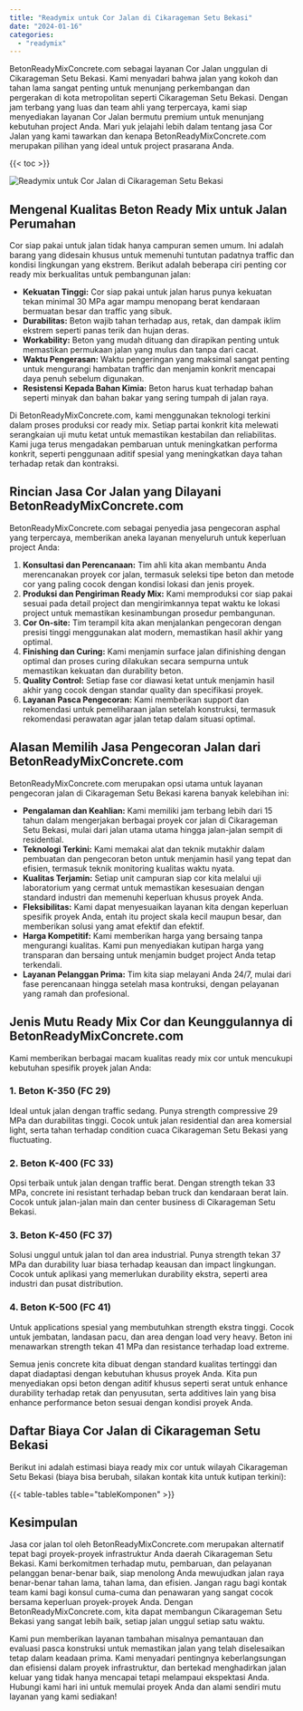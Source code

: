 ```yaml
---
title: "Readymix untuk Cor Jalan di Cikarageman Setu Bekasi"
date: "2024-01-16"
categories: 
  - "readymix"
---
```


BetonReadyMixConcrete.com sebagai layanan Cor Jalan unggulan di Cikarageman Setu Bekasi. Kami menyadari bahwa jalan yang kokoh dan tahan lama sangat penting untuk menunjang perkembangan dan pergerakan di kota metropolitan seperti Cikarageman Setu Bekasi. Dengan jam terbang yang luas dan team ahli yang terpercaya, kami siap menyediakan layanan Cor Jalan bermutu premium untuk menunjang kebutuhan project Anda. Mari yuk jelajahi lebih dalam tentang jasa Cor Jalan yang kami tawarkan dan kenapa BetonReadyMixConcrete.com merupakan pilihan yang ideal untuk project prasarana Anda.

{{< toc >}}

![Readymix untuk Cor Jalan di Cikarageman Setu Bekasi](https://betoncor8.github.io/cor/harga-beton-readymix-concrete%20(3).png)

## Mengenal Kualitas Beton Ready Mix untuk Jalan Perumahan

Cor siap pakai untuk jalan tidak hanya campuran semen umum. Ini adalah barang yang didesain khusus untuk memenuhi tuntutan padatnya traffic dan kondisi lingkungan yang ekstrem. Berikut adalah beberapa ciri penting cor ready mix berkualitas untuk pembangunan jalan:

- **Kekuatan Tinggi:** Cor siap pakai untuk jalan harus punya kekuatan tekan minimal 30 MPa agar mampu menopang berat kendaraan bermuatan besar dan traffic yang sibuk.
- **Durabilitas:** Beton wajib tahan terhadap aus, retak, dan dampak iklim ekstrem seperti panas terik dan hujan deras.
- **Workability:** Beton yang mudah dituang dan dirapikan penting untuk memastikan permukaan jalan yang mulus dan tanpa dari cacat.
- **Waktu Pengerasan:** Waktu pengeringan yang maksimal sangat penting untuk mengurangi hambatan traffic dan menjamin konkrit mencapai daya penuh sebelum digunakan.
- **Resistensi Kepada Bahan Kimia:** Beton harus kuat terhadap bahan seperti minyak dan bahan bakar yang sering tumpah di jalan raya.

Di BetonReadyMixConcrete.com, kami menggunakan teknologi terkini dalam proses produksi cor ready mix. Setiap partai konkrit kita melewati serangkaian uji mutu ketat untuk memastikan kestabilan dan reliabilitas. Kami juga terus mengadakan pembaruan untuk meningkatkan performa konkrit, seperti penggunaan aditif spesial yang meningkatkan daya tahan terhadap retak dan kontraksi.

## Rincian Jasa Cor Jalan yang Dilayani BetonReadyMixConcrete.com

BetonReadyMixConcrete.com sebagai penyedia jasa pengecoran asphal yang terpercaya, memberikan aneka layanan menyeluruh untuk keperluan project Anda:

1. **Konsultasi dan Perencanaan:** Tim ahli kita akan membantu Anda merencanakan proyek cor jalan, termasuk seleksi tipe beton dan metode cor yang paling cocok dengan kondisi lokasi dan jenis proyek.
2. **Produksi dan Pengiriman Ready Mix:** Kami memproduksi cor siap pakai sesuai pada detail project dan mengirimkannya tepat waktu ke lokasi project untuk memastikan kesinambungan prosedur pembangunan.
3. **Cor On-site:** Tim terampil kita akan menjalankan pengecoran dengan presisi tinggi menggunakan alat modern, memastikan hasil akhir yang optimal.
4. **Finishing dan Curing:** Kami menjamin surface jalan difinishing dengan optimal dan proses curing dilakukan secara sempurna untuk memastikan kekuatan dan durability beton.
5. **Quality Control:** Setiap fase cor diawasi ketat untuk menjamin hasil akhir yang cocok dengan standar quality dan specifikasi proyek.
6. **Layanan Pasca Pengecoran:** Kami memberikan support dan rekomendasi untuk pemeliharaan jalan setelah konstruksi, termasuk rekomendasi perawatan agar jalan tetap dalam situasi optimal.

## Alasan Memilih Jasa Pengecoran Jalan dari BetonReadyMixConcrete.com

BetonReadyMixConcrete.com merupakan opsi utama untuk layanan pengecoran jalan di Cikarageman Setu Bekasi karena banyak kelebihan ini:

- **Pengalaman dan Keahlian:** Kami memiliki jam terbang lebih dari 15 tahun dalam mengerjakan berbagai proyek cor jalan di Cikarageman Setu Bekasi, mulai dari jalan utama utama hingga jalan-jalan sempit di residential.
- **Teknologi Terkini:** Kami memakai alat dan teknik mutakhir dalam pembuatan dan pengecoran beton untuk menjamin hasil yang tepat dan efisien, termasuk teknik monitoring kualitas waktu nyata.
- **Kualitas Terjamin:** Setiap unit campuran siap cor kita melalui uji laboratorium yang cermat untuk memastikan kesesuaian dengan standard industri dan memenuhi keperluan khusus proyek Anda.
- **Fleksibilitas:** Kami dapat menyesuaikan layanan kita dengan keperluan spesifik proyek Anda, entah itu project skala kecil maupun besar, dan memberikan solusi yang amat efektif dan efektif.
- **Harga Kompetitif:** Kami memberikan harga yang bersaing tanpa mengurangi kualitas. Kami pun menyediakan kutipan harga yang transparan dan bersaing untuk menjamin budget project Anda tetap terkendali.
- **Layanan Pelanggan Prima:** Tim kita siap melayani Anda 24/7, mulai dari fase perencanaan hingga setelah masa kontruksi, dengan pelayanan yang ramah dan profesional.

## Jenis Mutu Ready Mix Cor dan Keunggulannya di BetonReadyMixConcrete.com

Kami memberikan berbagai macam kualitas ready mix cor untuk mencukupi kebutuhan spesifik proyek jalan Anda:

### 1\. Beton K-350 (FC 29)

Ideal untuk jalan dengan traffic sedang. Punya strength compressive 29 MPa dan durabilitas tinggi. Cocok untuk jalan residential dan area komersial light, serta tahan terhadap condition cuaca Cikarageman Setu Bekasi yang fluctuating.

### 2\. Beton K-400 (FC 33)

Opsi terbaik untuk jalan dengan traffic berat. Dengan strength tekan 33 MPa, concrete ini resistant terhadap beban truck dan kendaraan berat lain. Cocok untuk jalan-jalan main dan center business di Cikarageman Setu Bekasi.

### 3\. Beton K-450 (FC 37)

Solusi unggul untuk jalan tol dan area industrial. Punya strength tekan 37 MPa dan durability luar biasa terhadap keausan dan impact lingkungan. Cocok untuk aplikasi yang memerlukan durability ekstra, seperti area industri dan pusat distribution.

### 4\. Beton K-500 (FC 41)

Untuk applications spesial yang membutuhkan strength ekstra tinggi. Cocok untuk jembatan, landasan pacu, dan area dengan load very heavy. Beton ini menawarkan strength tekan 41 MPa dan resistance terhadap load extreme.

Semua jenis concrete kita dibuat dengan standard kualitas tertinggi dan dapat diadaptasi dengan kebutuhan khusus proyek Anda. Kita pun menyediakan opsi beton dengan aditif khusus seperti serat untuk enhance durability terhadap retak dan penyusutan, serta additives lain yang bisa enhance performance beton sesuai dengan kondisi proyek Anda.

## Daftar Biaya Cor Jalan di Cikarageman Setu Bekasi

Berikut ini adalah estimasi biaya ready mix cor untuk wilayah Cikarageman Setu Bekasi (biaya bisa berubah, silakan kontak kita untuk kutipan terkini):

{{< table-tables table="tableKomponen" >}}

## Kesimpulan

Jasa cor jalan tol oleh BetonReadyMixConcrete.com merupakan alternatif tepat bagi proyek-proyek infrastruktur Anda daerah Cikarageman Setu Bekasi. Kami berkomitmen terhadap mutu, pembaruan, dan pelayanan pelanggan benar-benar baik, siap menolong Anda mewujudkan jalan raya benar-benar tahan lama, tahan lama, dan efisien. Jangan ragu bagi kontak team kami bagi konsul cuma-cuma dan penawaran yang sangat cocok bersama keperluan proyek-proyek Anda. Dengan BetonReadyMixConcrete.com, kita dapat membangun Cikarageman Setu Bekasi yang sangat lebih baik, setiap jalan unggul setiap satu waktu.

Kami pun memberikan layanan tambahan misalnya pemantauan dan evaluasi pasca konstruksi untuk memastikan jalan yang telah diselesaikan tetap dalam keadaan prima. Kami menyadari pentingnya keberlangsungan dan efisiensi dalam proyek infrastruktur, dan bertekad menghadirkan jalan keluar yang tidak hanya mencapai tetapi melampaui ekspektasi Anda. Hubungi kami hari ini untuk memulai proyek Anda dan alami sendiri mutu layanan yang kami sediakan!
